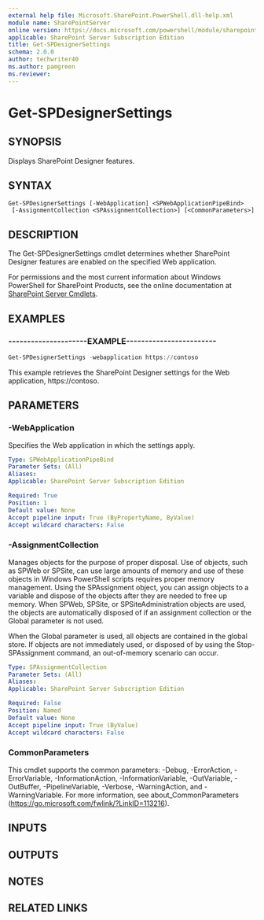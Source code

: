 ```yaml
---
external help file: Microsoft.SharePoint.PowerShell.dll-help.xml
module name: SharePointServer
online version: https://docs.microsoft.com/powershell/module/sharepoint-server/get-spdesignersettings
applicable: SharePoint Server Subscription Edition
title: Get-SPDesignerSettings
schema: 2.0.0
author: techwriter40
ms.author: pamgreen
ms.reviewer:
---
```


# Get-SPDesignerSettings

## SYNOPSIS

Displays SharePoint Designer features.



## SYNTAX

```
Get-SPDesignerSettings [-WebApplication] <SPWebApplicationPipeBind>
 [-AssignmentCollection <SPAssignmentCollection>] [<CommonParameters>]
```

## DESCRIPTION
The Get-SPDesignerSettings cmdlet determines whether SharePoint Designer features are enabled on the specified Web application.

For permissions and the most current information about Windows PowerShell for SharePoint Products, see the online documentation at [SharePoint Server Cmdlets](https://docs.microsoft.com/powershell/sharepoint/sharepoint-server/sharepoint-server-cmdlets).

## EXAMPLES

### ---------------------EXAMPLE------------------------ 
```powershell
Get-SPDesignerSettings -webapplication https://contoso
```

This example retrieves the SharePoint Designer settings for the Web application, https://contoso.

## PARAMETERS

### -WebApplication
Specifies the Web application in which the settings apply.

```yaml
Type: SPWebApplicationPipeBind
Parameter Sets: (All)
Aliases: 
Applicable: SharePoint Server Subscription Edition

Required: True
Position: 1
Default value: None
Accept pipeline input: True (ByPropertyName, ByValue)
Accept wildcard characters: False
```

### -AssignmentCollection
Manages objects for the purpose of proper disposal.
Use of objects, such as SPWeb or SPSite, can use large amounts of memory and use of these objects in Windows PowerShell scripts requires proper memory management.
Using the SPAssignment object, you can assign objects to a variable and dispose of the objects after they are needed to free up memory.
When SPWeb, SPSite, or SPSiteAdministration objects are used, the objects are automatically disposed of if an assignment collection or the Global parameter is not used.

When the Global parameter is used, all objects are contained in the global store.
If objects are not immediately used, or disposed of by using the Stop-SPAssignment command, an out-of-memory scenario can occur.

```yaml
Type: SPAssignmentCollection
Parameter Sets: (All)
Aliases: 
Applicable: SharePoint Server Subscription Edition

Required: False
Position: Named
Default value: None
Accept pipeline input: True (ByValue)
Accept wildcard characters: False
```

### CommonParameters
This cmdlet supports the common parameters: -Debug, -ErrorAction, -ErrorVariable, -InformationAction, -InformationVariable, -OutVariable, -OutBuffer, -PipelineVariable, -Verbose, -WarningAction, and -WarningVariable. For more information, see about_CommonParameters (https://go.microsoft.com/fwlink/?LinkID=113216).

## INPUTS

## OUTPUTS

## NOTES

## RELATED LINKS

